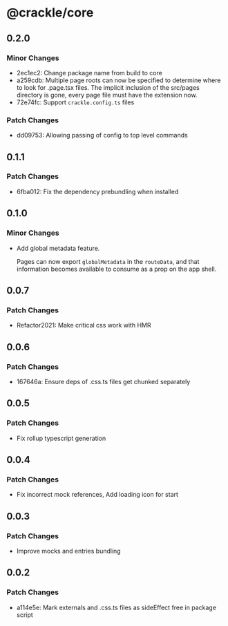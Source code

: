 # @crackle/core

## 0.2.0

### Minor Changes

- 2ec1ec2: Change package name from build to core
- a259cdb: Multiple page roots can now be specified to determine where to look for .page.tsx files. The implicit inclusion of the src/pages directory is gone, every page file must have the extension now.
- 72e74fc: Support `crackle.config.ts` files

### Patch Changes

- dd09753: Allowing passing of config to top level commands

## 0.1.1

### Patch Changes

- 6fba012: Fix the dependency prebundling when installed

## 0.1.0

### Minor Changes

- Add global metadata feature.

  Pages can now export `globalMetadata` in the `routeData`, and that information becomes available to consume as a prop on the app shell.

## 0.0.7

### Patch Changes

- Refactor2021: Make critical css work with HMR

## 0.0.6

### Patch Changes

- 167646a: Ensure deps of .css.ts files get chunked separately

## 0.0.5

### Patch Changes

- Fix rollup typescript generation

## 0.0.4

### Patch Changes

- Fix incorrect mock references, Add loading icon for start

## 0.0.3

### Patch Changes

- Improve mocks and entries bundling

## 0.0.2

### Patch Changes

- a114e5e: Mark externals and .css.ts files as sideEffect free in package script
